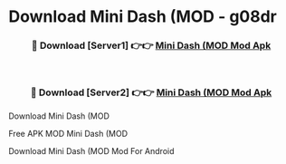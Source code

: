 # Download Mini Dash (MOD - g08dr



<div align="center">
<h3>🔴 Download [Server1] 👉👉 <a href="https://momento.my/?title=Mini_Dash_(MOD">Mini Dash (MOD Mod Apk</a></h3><br>

<h3>🔴 Download [Server2] 👉👉 <a href="https://momento.my/?title=Mini_Dash_(MOD">Mini Dash (MOD Mod Apk</a></h3>
</div>



Download Mini Dash (MOD 

Free APK MOD Mini Dash (MOD 

Download Mini Dash (MOD Mod For Android
